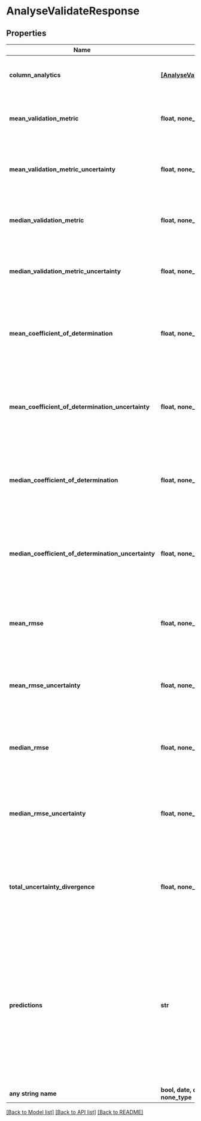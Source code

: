 # AnalyseValidateResponse


## Properties
Name | Type | Description | Notes
------------ | ------------- | ------------- | -------------
**column_analytics** | [**[AnalyseValidateResponseColumnAnalytics]**](AnalyseValidateResponseColumnAnalytics.md) | Information about the predictions in each column.  Each object in the array corresponds to a column and is ordered according to the order in the given dataset. | 
**mean_validation_metric** | **float, none_type** | Mean validation metric across all non-descriptor columns (R^2 for continuous columns, MCC for categorical columns). Will be null if the validation metric for every column is null. | [optional] 
**mean_validation_metric_uncertainty** | **float, none_type** | Uncertainty in the mean validation metric across all non-descriptor columns (R^2 for continuous columns, MCC for categorical columns). Will be null if the validation metric for every column is null. | [optional] 
**median_validation_metric** | **float, none_type** | Median validation metric across all non-descriptor columns (R^2 for continuous columns, MCC for categorical columns). Will be null if the validation metric for every column is null. | [optional] 
**median_validation_metric_uncertainty** | **float, none_type** | Uncertainty in the median validation metric across all non-descriptor columns (R^2 for continuous columns, MCC for categorical columns). Will be null if the validation metric for every column is null. | [optional] 
**mean_coefficient_of_determination** | **float, none_type** | Mean coefficient of determination across all non-descriptor columns. Will be null if the coefficient of determination for every column is null. Deprecated, see &#x60;meanValidationMetric&#x60; for information on the mean performance of columns across all columns | [optional] 
**mean_coefficient_of_determination_uncertainty** | **float, none_type** | Uncertainty in the mean coefficient of determination across all non-descriptor columns. Will be null if the coefficient of determination for every column is null. Deprecated, see &#x60;meanValidationMetricUncertainty&#x60; for information on the uncertainty of the mean performance across all columns | [optional] 
**median_coefficient_of_determination** | **float, none_type** | Median coefficient of determination across all non-descriptor columns. Will be null if the coefficient of determination for every column is null. Deprecated, see &#x60;medianValidationMetric&#x60; for information on the median performance of columns across all columns | [optional] 
**median_coefficient_of_determination_uncertainty** | **float, none_type** | Uncertainty in the median coefficient of determination across all non-descriptor columns. Will be null if the coefficient of determination for every column is null. Deprecated, see &#x60;medianValidationMetricUncertainty&#x60; for information on the median performance of columns across all columns | [optional] 
**mean_rmse** | **float, none_type** | Mean root mean squared error across all non-descriptor columns. Will be null if the RMSE for every column is null. Deprecated, see &#x60;meanValidationMetric&#x60; for information on the mean performance of columns across all columns | [optional] 
**mean_rmse_uncertainty** | **float, none_type** | Uncertainty in the mean root mean squared error across all non-descriptor columns. Will be null if the RMSE for every column is null. Deprecated, see &#x60;meanValidationMetricUncertainty&#x60; for information on the uncertainty of the performance across all columns | [optional] 
**median_rmse** | **float, none_type** | Median root mean squared error across all non-descriptor columns. Will be null if the RMSE for every column is null. Deprecated, see &#x60;medianValidationMetric&#x60; for information on the median performance of columns across all columns | [optional] 
**median_rmse_uncertainty** | **float, none_type** | Uncertainty in the median root mean squared error across all non-descriptor columns. Will be null if the RMSE for every column is null. Deprecated, see &#x60;medianValidationMetricUncertainty&#x60; for information on the median performance of columns across all columns | [optional] 
**total_uncertainty_divergence** | **float, none_type** | The root mean square of all non-descriptor&#39;s &#x60;uncertaintyDivergence&#x60;. An indication of the extent to which the uncertainty associated with those columns deviate from the expected distribution of uncertainties. Values closer to 0 indicate closer match with the expected uncertainty distribution across all columns. | [optional] 
**predictions** | **str** | Only appears if returnPredictions is true. A CSV string containing one column of row headers plus three blocks of equally sized columns:   * The first row contains the column headers if returnColumnHeaders was True in the request   * The first column contains the row headers   * The 1st third of columns after the row headers contains the original values.   * The 2nd third of columns after the row headers contains the predictions for the original values.  The column headers in this block are the column names prefixed by &#x60;predicted_&#x60;.   * The 3rd third of columns after the row headers contains the uncertainties for the predicted values.  The column headers in the block are the column names prefixed by &#x60;uncertainty_&#x60;  | [optional] 
**any string name** | **bool, date, datetime, dict, float, int, list, str, none_type** | any string name can be used but the value must be the correct type | [optional]

[[Back to Model list]](../README.md#documentation-for-models) [[Back to API list]](../README.md#documentation-for-api-endpoints) [[Back to README]](../README.md)


